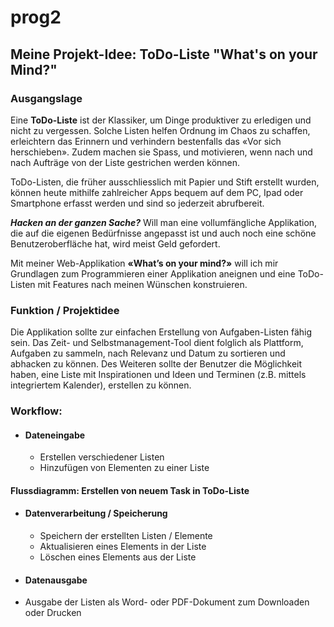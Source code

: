 # prog2

## Meine Projekt-Idee: ToDo-Liste "What's on your Mind?"


### Ausgangslage

Eine **ToDo-Liste** ist der Klassiker, um Dinge produktiver zu erledigen und nicht zu vergessen. Solche Listen helfen Ordnung im Chaos zu schaffen, erleichtern das Erinnern und verhindern bestenfalls das «Vor sich herschieben». Zudem machen sie Spass, und motivieren, wenn nach und nach Aufträge von der Liste gestrichen werden können. 

ToDo-Listen, die früher ausschliesslich mit Papier und Stift erstellt wurden, können heute mithilfe zahlreicher Apps bequem auf dem PC, Ipad oder Smartphone erfasst werden und sind so jederzeit abrufbereit. 

**_Hacken an der ganzen Sache?_**
Will man eine vollumfängliche Applikation, die auf die eigenen Bedürfnisse angepasst ist und auch noch eine schöne Benutzeroberfläche hat, wird meist Geld gefordert. 

Mit meiner Web-Applikation **«What’s on your mind?»** will ich mir Grundlagen zum Programmieren einer Applikation aneignen und eine ToDo-Listen mit Features nach meinen Wünschen konstruieren. 


### Funktion / Projektidee  

Die Applikation sollte zur einfachen Erstellung von Aufgaben-Listen fähig sein. Das Zeit- und Selbstmanagement-Tool dient folglich als Plattform, Aufgaben zu sammeln, nach Relevanz und Datum zu sortieren und abhacken zu können. 
Des Weiteren sollte der Benutzer die Möglichkeit haben, eine Liste mit Inspirationen und Ideen und Terminen (z.B. mittels integriertem Kalender), erstellen zu können. 

### Workflow: 

* #### Dateneingabe
  *	Erstellen verschiedener Listen
  *	Hinzufügen von Elementen zu einer Liste

#### Flussdiagramm: Erstellen von neuem Task in ToDo-Liste


* #### Datenverarbeitung / Speicherung
  *	Speichern der erstellten Listen / Elemente 
  * Aktualisieren eines Elements in der Liste
  *	Löschen eines Elements aus der Liste
  
* #### Datenausgabe 
*	Ausgabe der Listen als Word- oder PDF-Dokument zum Downloaden oder Drucken 



